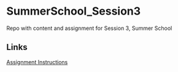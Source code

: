 # SummerSchool_Session3
Repo with content and assignment for Session 3, Summer School
## Links
[Assignment Instructions](Assignment.md)
